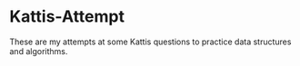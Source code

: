 # Kattis-Attempt

These are my attempts at some Kattis questions to practice data structures and algorithms.
